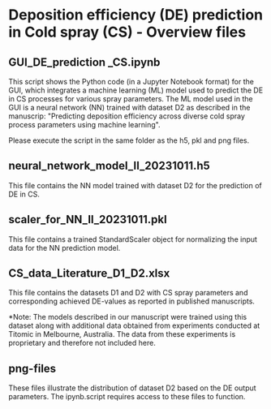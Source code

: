 # Deposition efficiency (DE) prediction in Cold spray (CS) - Overview files

## GUI_DE_prediction _CS.ipynb
This script shows the Python code (in a Jupyter Notebook format) for the GUI, which integrates a machine learning (ML) model used to predict the DE in CS processes for various spray parameters.
The ML model used in the GUI is a neural network (NN) trained with dataset D2 as described in the manuscrip: "Predicting deposition efficiency across diverse cold spray process parameters using machine learning".

Please execute the script in the same folder as the h5, pkl and png files.

## neural_network_model_II_20231011.h5
This file contains the NN model trained with dataset D2 for the prediction of DE in CS.

## scaler_for_NN_II_20231011.pkl
This file contains a trained StandardScaler object for normalizing the input data for the NN prediction model.

## CS_data_Literature_D1_D2.xlsx
This file contains the datasets D1 and D2 with CS spray parameters and corresponding achieved DE-values as reported in published manuscripts.

*Note: The models described in our manuscript were trained using this dataset along with additional data obtained from experiments conducted at Titomic in Melbourne, Australia. The data from these experiments is proprietary and therefore not included here.

## png-files
These files illustrate the distribution of dataset D2 based on the DE output parameters. The ipynb.script requires access to these files to function. 
